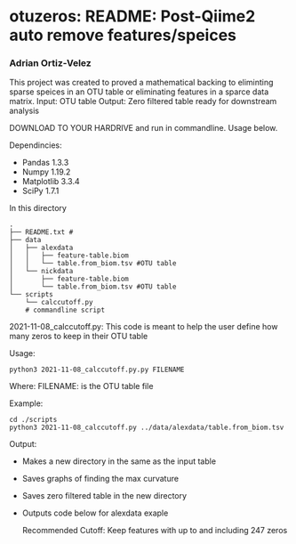 # otuzeros: README: Post-Qiime2 auto remove features/speices
### Adrian Ortiz-Velez


This project was created to proved a mathematical backing to eliminting sparse speices 
in an OTU table or eliminating features in a sparce data matrix. 
Input: OTU table
Output: Zero filtered table ready for downstream analysis

DOWNLOAD TO YOUR HARDRIVE and run in commandline. Usage below.

Dependincies:
 * Pandas 1.3.3
 * Numpy 1.19.2
 * Matplotlib 3.3.4
 * SciPy 1.7.1

In this directory 
```
.
├── README.txt #
├── data
│   ├── alexdata
│   │   ├── feature-table.biom
│   │   └── table.from_biom.tsv #OTU table
│   └── nickdata
│       ├── feature-table.biom
│       └── table.from_biom.tsv #OTU table
└── scripts
    └── calccutoff.py   
	# commandline script
```


2021-11-08_calccutoff.py: This code is meant to help the user define how many zeros to keep 
		    in their OTU table 

Usage:

	python3 2021-11-08_calccutoff.py.py FILENAME 

Where:
	FILENAME: is the OTU table file

Example:

	cd ./scripts
	python3 2021-11-08_calccutoff.py ../data/alexdata/table.from_biom.tsv 
Output:
* Makes a new directory in the same as the input table
* Saves graphs of finding the max curvature
* Saves zero filtered table in the new directory
* Outputs code below for alexdata exaple

	Recommended  Cutoff: Keep features with up to and including 247 zeros
	


